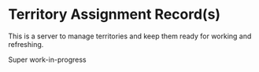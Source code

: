 # Territory Assignment Record(s)

This is a server to manage territories and keep them ready for working and refreshing.

Super work-in-progress
